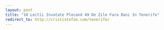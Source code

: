```yaml
---
layout: post
title: "10 Lectii Invatate Plecand 49 De Zile Fara Bani In Tenerife"
redirect_to: http://crististefan.com/tenerife/
---
```

